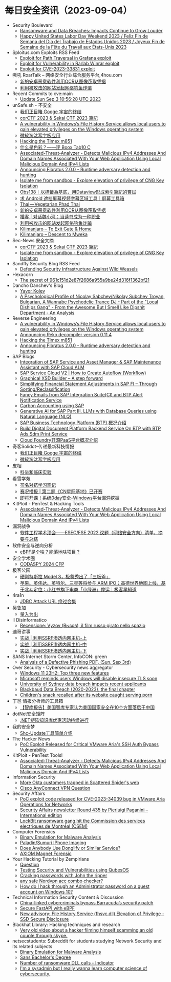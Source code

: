 # 每日安全资讯（2023-09-04）

- Security Boulevard
  - [Ransomware and Data Breaches: Impacts Continue to Grow Louder](https://securityboulevard.com/2023/09/ransomware-and-data-breaches-impacts-continue-to-grow-louder/)
  - [Happy United States Labor Day Weekend 2023 / Feliz Fin de Semana del Día del Trabajo de Estados Unidos 2023 / Joyeux Fin de Semaine de la Fête du Travail aux États-Unis 2023](https://securityboulevard.com/2023/09/happy-united-states-labor-day-weekend-2023-feliz-fin-de-semana-del-dia-del-trabajo-de-estados-unidos-2023-joyeux-fin-de-semaine-de-la-fete-du-travail-aux-etats-unis-2023/)
- Sploitus.com Exploits RSS Feed
  - [Exploit for Path Traversal in Grafana exploit](https://sploitus.com/exploit?id=93193006-8661-546F-A799-2CBC481508A3&utm_source=rss&utm_medium=rss)
  - [Exploit for Vulnerability in Rarlab Winrar exploit](https://sploitus.com/exploit?id=183DB609-1132-578D-839C-FE6861E2EB37&utm_source=rss&utm_medium=rss)
  - [Exploit for CVE-2023-33831 exploit](https://sploitus.com/exploit?id=4051AA8A-DFB4-54B9-84AD-88ED8D9ED1A5&utm_source=rss&utm_medium=rss)
- 嘶吼 RoarTalk – 网络安全行业综合服务平台,4hou.com
  - [新的安卓恶意软件利用OCR从图像窃取凭据](https://www.4hou.com/posts/lk6M)
  - [利用被攻击的网站发起网络钓鱼诈骗](https://www.4hou.com/posts/XXw5)
- Recent Commits to cve:main
  - [Update Sun Sep  3 10:56:28 UTC 2023](https://github.com/trickest/cve/commit/042ef973d1f244e5d407dab8f2a3143a795ff8ca)
- unSafe.sh - 不安全
  - [我们正目睹 Googe 宇宙的终结](https://buaq.net/go-176125.html)
  - [corCTF 2023 & Sekai CTF 2023 筆記](https://buaq.net/go-176124.html)
  - [A vulnerability in Windows’s File History Service allows local users to gain elevated privileges on the Windows operating system](https://buaq.net/go-176121.html)
  - [微软淘汰写字板应用](https://buaq.net/go-176122.html)
  - [Hacking the Timex m851](https://buaq.net/go-176120.html)
  - [什么是色彩？——评 Boox Tab10 C](https://buaq.net/go-176119.html)
  - [Associated-Threat-Analyzer - Detects Malicious IPv4 Addresses And Domain Names Associated With Your Web Application Using Local Malicious Domain And IPv4 Lists](https://buaq.net/go-176118.html)
  - [Announcing Fibratus 2.0.0 - Runtime adversary detection and hunting](https://buaq.net/go-176117.html)
  - [Isolate me from sandbox - Explore elevation of privilege of CNG Key Isolation](https://buaq.net/go-176115.html)
  - [Obs138｜以標籤為基底，用Dataview形成索引筆記的嘗試](https://buaq.net/go-176114.html)
  - [求 Android 遮挡屏幕视频字幕区域工具｜屏幕工具箱](https://buaq.net/go-176112.html)
  - [Thai — Vegetarian Phad Thai](https://buaq.net/go-176113.html)
  - [新的安卓恶意软件利用OCR从图像窃取凭据](https://buaq.net/go-176107.html)
  - [播客 | 对话魏小河：当读书成为一种职业](https://buaq.net/go-176110.html)
  - [利用被攻击的网站发起网络钓鱼诈骗](https://buaq.net/go-176108.html)
  - [Kilimanjaro – To Exit Gate & Home](https://buaq.net/go-176093.html)
  - [Kilimanjaro – Descent to Mweka](https://buaq.net/go-176094.html)
- Sec-News 安全文摘
  - [corCTF 2023 & Sekai CTF 2023 筆記](https://govuln.com/news/url/3J0j)
  - [Isolate me from sandbox - Explore elevation of privilege of CNG Key Isolation](https://govuln.com/news/url/akpp)
- Sandfly Security Blog RSS Feed
  - [Defending Security Infrastructure Against Wild Weasels](https://sandflysecurity.com/blog/defending-security-infrastructure-against-wild-weasels)
- Hexacorn
  - [The secret of 961c151d2e87f2686a955a9be24d316f1362bf21](https://www.hexacorn.com/blog/2023/09/03/the-secret-of-961c151d2e87f2686a955a9be24d316f1362bf21/)
- Dancho Danchev's Blog
  - [Yavor Kolev](https://ddanchev.blogspot.com/2023/09/yavor-kolev.html)
  - [A Psychological Profile of Nicolay Sabchev/Nikolay Subchev Troyan, Bulgarian, A Wannabe Psychedelic Trance DJ - Part of the "Local Diships Gang" - From the Awesome But I Smell Like Dipshit Department - An Analysis](https://ddanchev.blogspot.com/2023/09/a-psychological-profile-of-nicolay.html)
- Reverse Engineering
  - [A vulnerability in Windows’s File History Service allows local users to gain elevated privileges on the Windows operating system](https://www.reddit.com/r/ReverseEngineering/comments/168y8hr/a_vulnerability_in_windowss_file_history_service/)
  - [Announcing Reko decompiler version 0.11.4](https://www.reddit.com/r/ReverseEngineering/comments/169478c/announcing_reko_decompiler_version_0114/)
  - [Hacking the Timex m851](https://www.reddit.com/r/ReverseEngineering/comments/168wfsi/hacking_the_timex_m851/)
  - [Announcing Fibratus 2.0.0 - Runtime adversary detection and hunting](https://www.reddit.com/r/ReverseEngineering/comments/168ui7i/announcing_fibratus_200_runtime_adversary/)
- SAP Blogs
  - [Integration of SAP Service and Asset Manager & SAP Maintenance Assistant with SAP Cloud ALM](https://blogs.sap.com/2023/09/03/integration-of-sap-service-and-asset-manager-sap-maintenance-assistant-with-sap-cloud-alm/)
  - [SAP Service Cloud V2 | How to Create Autoflow (Workflow)](https://blogs.sap.com/2023/09/03/sap-service-cloud-v2-how-to-create-autoflow-workflow/)
  - [Graphical XSD Builder – A step forward](https://blogs.sap.com/2023/09/03/graphical-xsd-builder-a-step-forward/)
  - [Simplifying Financial Statement Adjustments in SAP FI – Through Sorting/Reclassification](https://blogs.sap.com/2023/09/03/simplifying-financial-statement-adjustments-in-sap-fi-through-sorting-reclassification/)
  - [Fancy Emails from SAP Integration Suite(CI) and BTP Alert Notification Service](https://blogs.sap.com/2023/09/03/fancy-emails-from-sap-integration-suiteci-and-btp-alert-notification-service/)
  - [Carbon Accounting using SAP](https://blogs.sap.com/2023/09/03/carbon-accounting-using-sap/)
  - [Generative AI for SAP Part III. LLMs with Database Queries using Natural Language (NLQ)](https://blogs.sap.com/2023/09/03/generative-ai-for-sap-part-iii.-llms-with-database-queries-using-natural-language-nlq/)
  - [SAP Business Technology Platform (BTP) 概况介绍](https://blogs.sap.com/2023/09/03/sap-business-technology-platform-btp-%e6%a6%82%e5%86%b5%e4%bb%8b%e7%bb%8d/)
  - [Build  Digital Document Platform Backend Service On BTP with  BTP Ads Sdm  Print Service](https://blogs.sap.com/2023/09/03/build-digital-document-platform-backend-service-on-btp-with-btp-ads-sdm-print-service/)
  - [Cloud Foundry开源PaaS平台概况介绍](https://blogs.sap.com/2023/09/03/cloud-foundry%e5%bc%80%e6%ba%90paas%e5%b9%b3%e5%8f%b0%e6%a6%82%e5%86%b5%e4%bb%8b%e7%bb%8d/)
- 奇客Solidot–传递最新科技情报
  - [我们正目睹 Googe 宇宙的终结](https://www.solidot.org/story?sid=75977)
  - [微软淘汰写字板应用](https://www.solidot.org/story?sid=75976)
- 皮相
  - [科举和临床实验](https://mp.weixin.qq.com/s?__biz=MzI0NDA5MDYyNA==&mid=2648257195&idx=1&sn=04b45fe49f740fcb06457c7843bcb9b5&chksm=f14e80c4c63909d27c936f3d9afc663953cc7b011fbedaa6aab8b549e9e6b801c156403c4d06&scene=58&subscene=0#rd)
- 看雪学苑
  - [签名对抗学习笔记](https://mp.weixin.qq.com/s?__biz=MjM5NTc2MDYxMw==&mid=2458515993&idx=1&sn=978e3168e506b19daab2a7e78c689bea&chksm=b18eca9386f943855b6833305fe2103c05acdf1d9c4c99036faeeb4dfc32eb11a008073c50c2&scene=58&subscene=0#rd)
  - [赛况播报 | 第二题《CN星际基地》已开赛](https://mp.weixin.qq.com/s?__biz=MjM5NTc2MDYxMw==&mid=2458515993&idx=2&sn=6bff5e423980e7aaaab5da5504fc44c1&chksm=b18eca9386f943853ccfaad94beabff9b3e4ca465ad1dc8ffa9a5ce613f7dce2f57550f14dcb&scene=58&subscene=0#rd)
  - [即将开课！系统0day安全-Windows平台漏洞挖掘](https://mp.weixin.qq.com/s?__biz=MjM5NTc2MDYxMw==&mid=2458515993&idx=3&sn=beddac3c601892af9fb977054dea0a80&chksm=b18eca9386f943854a61b88c09a13667c8d2c086038a6131afa6265ca3565dd726d28f2f21b7&scene=58&subscene=0#rd)
- KitPloit - PenTest & Hacking Tools
  - [Associated-Threat-Analyzer - Detects Malicious IPv4 Addresses And Domain Names Associated With Your Web Application Using Local Malicious Domain And IPv4 Lists](http://www.kitploit.com/2023/09/associated-threat-analyzer-detects.html)
- 漏洞战争
  - [软件工程学术顶会——ESEC/FSE 2022 议题（网络安全方向）清单、摘要与总结](https://mp.weixin.qq.com/s?__biz=MzU0MzgzNTU0Mw==&mid=2247485163&idx=1&sn=0452ca44f41a1ecbf67d27ac001c2f32&chksm=fb041213cc739b05a89c6ae6f06187d39b0357df41952cf973353b40728beb48e858db2cba7e&scene=58&subscene=0#rd)
- 软件安全与逆向分析
  - [eBPF是个啥？能落地啥项目？](https://mp.weixin.qq.com/s?__biz=MzU3MTY5MzQxMA==&mid=2247484455&idx=1&sn=ce5836723be50b14644ffef7ed4ed0aa&chksm=fcdd042acbaa8d3c593be922907e44e2d9f83a457262e4a66495b32f488d497aab46f50b5a38&scene=58&subscene=0#rd)
- 安全学术圈
  - [CODASPY 2024 CFP](https://mp.weixin.qq.com/s?__biz=MzU5MTM5MTQ2MA==&mid=2247489372&idx=1&sn=8695f7379bfcfcc0cbc952e326de4135&chksm=fe2ee8d7c95961c16170375cfe2eaae1cb6503f5be4d50812f8e14ffb9755620cda0da28e2be&scene=58&subscene=0#rd)
- 极客公园
  - [硬刚特斯拉 Model S，极氪秀出了「三板斧」](https://mp.weixin.qq.com/s?__biz=MTMwNDMwODQ0MQ==&mid=2653009096&idx=1&sn=ac1ea01a6f70550f3509c17ba1b1ba34&chksm=7e54c97e492340688694f521f2f18afdc44daae003e14726403616cbe63ca4796b7db35be87f&scene=58&subscene=0#rd)
  - [苹果、英伟达、英特尔、三星等将参与 ARM IPO；高德世界地图上线，基于北斗定位；小红书旗下电商「小绿洲」停运｜极客早知道](https://mp.weixin.qq.com/s?__biz=MTMwNDMwODQ0MQ==&mid=2653009086&idx=1&sn=c1fa2af68df8324c6231555218f075ea&chksm=7e54c9084923401ea9bd738f447c001f8d50b8a0b360a839db610778dbf22b76e2022f692a1b&scene=58&subscene=0#rd)
- 4ra1n
  - [JDBC Attack URL 绕过合集](https://mp.weixin.qq.com/s?__biz=MzkzOTQzOTE1NQ==&mid=2247483794&idx=1&sn=5889cdcea1f972a099d1c09f8019a927&chksm=c2f1a4cef5862dd860bdfbfc912c99771f41da23189fd3d777d65be91cfe00c17c451a7380c1&scene=58&subscene=0#rd)
- 吴鲁加
  - [量入为出](https://mp.weixin.qq.com/s?__biz=Mzg5NDY4ODM1MA==&mid=2247484500&idx=1&sn=fc7c3188b81ee3967c97fb31925cc3a4&chksm=c01a8965f76d0073a918d462145d71f27ade50750f93c23d5d7b7d3d7e47e78043897cc2e5a3&scene=58&subscene=0#rd)
- Il Disinformatico
  - [Recensione: Vyzov (Вызов), il film russo girato nello spazio](http://attivissimo.blogspot.com/2023/09/recensione-vyzov-il-film-russo-girato.html)
- 迪哥讲事
  - [实战 | 利用SSRF渗透内网主机-上](https://mp.weixin.qq.com/s?__biz=MzIzMTIzNTM0MA==&mid=2247491832&idx=1&sn=58192c231d9e30d3fbef31b2ebbecea7&chksm=e8a5ea9bdfd2638d80f0e4c0b20e39c1737f98cd198b528c6d4d461b3e9a2a88611122bfa886&scene=58&subscene=0#rd)
  - [实战 | 利用SSRF渗透内网主机-中](https://mp.weixin.qq.com/s?__biz=MzIzMTIzNTM0MA==&mid=2247491832&idx=2&sn=8845ad9624431d97ba47fb2c474cb597&chksm=e8a5ea9bdfd2638db7d528fe143b0c46489530a3a5f09847fcf2e7cd9086ff398f99e369c01a&scene=58&subscene=0#rd)
  - [实战 | 利用SSRF渗透内网主机-下](https://mp.weixin.qq.com/s?__biz=MzIzMTIzNTM0MA==&mid=2247491832&idx=3&sn=f05fba5a56a2be9d711fa53b157ed68b&chksm=e8a5ea9bdfd2638d72081bc1952901a59727ba7f04fe8cabe7a0cbc574de11f1bba8ba045b80&scene=58&subscene=0#rd)
- SANS Internet Storm Center, InfoCON: green
  - [Analysis of a Defective Phishing PDF, (Sun, Sep 3rd)](https://isc.sans.edu/diary/rss/30184)
- Over Security - Cybersecurity news aggregator
  - [Windows 11 23H2: Top three new features](https://www.bleepingcomputer.com/news/microsoft/windows-11-23h2-top-three-new-features/)
  - [Microsoft reminds users Windows will disable insecure TLS soon](https://www.bleepingcomputer.com/news/microsoft/microsoft-reminds-users-windows-will-disable-insecure-tls-soon/)
  - [University of Sydney data breach impacts recent applicants](https://www.bleepingcomputer.com/news/security/university-of-sydney-data-breach-impacts-recent-applicants/)
  - [Blackbaud Data Breach (2020-2023), the final chapter](https://www.suspectfile.com/blackbaud-data-breach-2020-2023-the-final-chapter/)
  - [Children's snack recalled after its website caught serving porn](https://www.bleepingcomputer.com/news/security/childrens-snack-recalled-after-its-website-caught-serving-porn/)
- 丁爸 情报分析师的工具箱
  - [【智库报告】美国智库专家认为美国国家安全在10个方面落后于中国](https://mp.weixin.qq.com/s?__biz=MzI2MTE0NTE3Mw==&mid=2651138416&idx=1&sn=9dba17dcdf2cd3946bf1f44b6d4edabb&chksm=f1af5e4ac6d8d75c8ada9540b0880d4f3c50756ba2875cd6fb009380befa48d9593215bc2d2e&scene=58&subscene=0#rd)
- dotNet安全矩阵
  - [.NET矩阵知识库优惠活动持续进行](https://mp.weixin.qq.com/s?__biz=MzUyOTc3NTQ5MA==&mid=2247488502&idx=2&sn=2922808f80b7005b9aed81a50a51b4da&chksm=fa5abd1bcd2d340d9471461557d7e5b34829d676fa4241e8798b7cfc2146101fe64315fde6f8&scene=58&subscene=0#rd)
- 我的安全梦
  - [Shc-Update工具简单介绍](https://mp.weixin.qq.com/s?__biz=MzU3NDY1NTYyOQ==&mid=2247485668&idx=1&sn=54dab7f89f47ba52b8467a58e2d5f1cc&chksm=fd2e5506ca59dc10caad7a5b5580c017e80815640da049975f0ebfdf0480c0c2fa72fdab86bb&scene=58&subscene=0#rd)
- The Hacker News
  - [PoC Exploit Released for Critical VMware Aria's SSH Auth Bypass Vulnerability](https://thehackernews.com/2023/09/poc-exploit-released-for-critical.html)
- KitPloit - PenTest Tools!
  - [Associated-Threat-Analyzer - Detects Malicious IPv4 Addresses And Domain Names Associated With Your Web Application Using Local Malicious Domain And IPv4 Lists](http://www.kitploit.com/2023/09/associated-threat-analyzer-detects.html)
- Information Security
  - [More Okta customers trapped in Scattered Spider's web](https://www.reddit.com/r/Information_Security/comments/1697vx0/more_okta_customers_trapped_in_scattered_spiders/)
  - [Cisco AnyConnect VPN Question](https://www.reddit.com/r/Information_Security/comments/168iahx/cisco_anyconnect_vpn_question/)
- Security Affairs
  - [PoC exploit code released for CVE-2023-34039 bug in VMware Aria Operations for Networks](https://securityaffairs.com/150282/hacking/vmware-aria-operations-for-networks-flaw-poc.html)
  - [Security Affairs newsletter Round 435 by Pierluigi Paganini – International edition](https://securityaffairs.com/150277/breaking-news/security-affairs-newsletter-round-435-by-pierluigi-paganini-international-edition.html)
  - [LockBit ransomware gang hit the Commission des services electriques de Montréal (CSEM)](https://securityaffairs.com/150247/cyber-crime/lockbit-ransomware-csem.html)
- Computer Forensics
  - [Binary Emulation for Malware Analysis](https://www.reddit.com/r/computerforensics/comments/16934yi/binary_emulation_for_malware_analysis/)
  - [Paladin/Sumuri IPhone Imaging](https://www.reddit.com/r/computerforensics/comments/169bt0k/paladinsumuri_iphone_imaging/)
  - [Does Anybody Use Donglify or Similar Service?](https://www.reddit.com/r/computerforensics/comments/168zvbk/does_anybody_use_donglify_or_similar_service/)
  - [AXIOM Magnet Forensic](https://www.reddit.com/r/computerforensics/comments/168t25q/axiom_magnet_forensic/)
- Your Hacking Tutorial by Zempirians
  - [Question](https://www.reddit.com/r/HowToHack/comments/169b0ih/question/)
  - [Testing Security and Vulnerabilities using QubesOS](https://www.reddit.com/r/HowToHack/comments/168iz5s/testing_security_and_vulnerabilities_using_qubesos/)
  - [Cracking passwords with John the ripper](https://www.reddit.com/r/HowToHack/comments/168ih7v/cracking_passwords_with_john_the_ripper/)
  - [any safe Nordvpn acc combo checker?](https://www.reddit.com/r/HowToHack/comments/168k9gy/any_safe_nordvpn_acc_combo_checker/)
  - [How do I hack through an Administrator password on a guest account on Windows 10?](https://www.reddit.com/r/HowToHack/comments/168i4yu/how_do_i_hack_through_an_administrator_password/)
- Technical Information Security Content & Discussion
  - [China-linked cybercriminals bypass Barracuda’s security patch](https://www.reddit.com/r/netsec/comments/16970xu/chinalinked_cybercriminals_bypass_barracudas/)
  - [Secure FastAPI with eBPF](https://www.reddit.com/r/netsec/comments/168u3c9/secure_fastapi_with_ebpf/)
  - [New advisory: File History Service (fhsvc.dll) Elevation of Privilege - SSD Secure Disclosure](https://www.reddit.com/r/netsec/comments/168y8e4/new_advisory_file_history_service_fhsvcdll/)
- Blackhat Library: Hacking techniques and research
  - [Very old video about a hacker filming himself scamming an old couple through skype.](https://www.reddit.com/r/blackhat/comments/1698v2q/very_old_video_about_a_hacker_filming_himself/)
- netsecstudents: Subreddit for students studying Network Security and its related subjects
  - [Binary Emulation for Malware Analysis](https://www.reddit.com/r/netsecstudents/comments/1692w3d/binary_emulation_for_malware_analysis/)
  - [Sans Bachelor's Degree](https://www.reddit.com/r/netsecstudents/comments/1695hs7/sans_bachelors_degree/)
  - [Number of ransomware DLL calls - Indicator](https://www.reddit.com/r/netsecstudents/comments/1698pe5/number_of_ransomware_dll_calls_indicator/)
  - [I'm a sysadmin but I really wanna learn computer science of cybersecurity.](https://www.reddit.com/r/netsecstudents/comments/1692uuy/im_a_sysadmin_but_i_really_wanna_learn_computer/)
